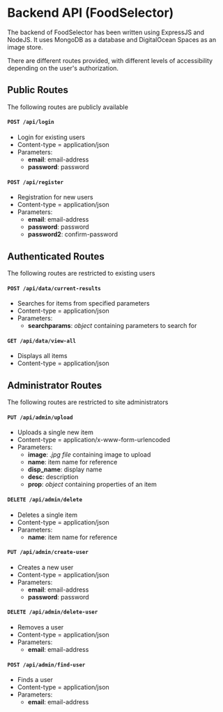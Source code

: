 # Backend API (FoodSelector)

The backend of FoodSelector has been written using ExpressJS and NodeJS. It uses MongoDB as a database and DigitalOcean Spaces as an image store.

There are different routes provided, with different levels of accessibility depending on the user's authorization.


## Public Routes

The following routes are publicly available

#### `POST /api/login`
 - Login for existing users 
 - Content-type = application/json 
 - Parameters:
	 - **email**: email-address
	 - **password**: password

#### `POST /api/register`
 - Registration for new users
 - Content-type = application/json 
 - Parameters:
	 - **email**: email-address
	 - **password**: password
	 - **password2**: confirm-password

## Authenticated Routes

The following routes are restricted to existing users

#### `POST /api/data/current-results`
 - Searches for items from specified parameters
 - Content-type = application/json 
 - Parameters:
	 - **searchparams**: *object* containing parameters to search for


#### `GET /api/data/view-all`
 - Displays all items
 - Content-type = application/json


## Administrator Routes

The following routes are restricted to site administrators

#### `PUT /api/admin/upload`
 - Uploads a single new item
 - Content-type = application/x-www-form-urlencoded
  - Parameters:
	 - **image**: *.jpg file* containing image to upload
	 - **name**: item name for reference
	 - **disp_name**: display name
	 - **desc**: description
	 - **prop**: *object* containing properties of an item

#### `DELETE /api/admin/delete`
 - Deletes a single item
 - Content-type = application/json
  - Parameters:
	 - **name**: item name for reference

#### `PUT /api/admin/create-user`
 - Creates a new user
 - Content-type = application/json
  - Parameters:
	 - **email**: email-address
	 - **password**: password

#### `DELETE /api/admin/delete-user`
 - Removes a user
 - Content-type = application/json
  - Parameters:
	 - **email**: email-address

#### `POST /api/admin/find-user`
 - Finds a user
 - Content-type = application/json
  - Parameters:
	 - **email**: email-address
